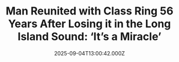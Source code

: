 ---
title: "Man Reunited with Class Ring 56 Years After Losing it in the Long Island Sound: ‘It’s a Miracle’"
date: 2025-09-04T13:00:42.000Z
category: Human Kindness
externalLink: "https://www.goodnewsnetwork.org/man-reunited-with-class-ring-56-years-after-losing-it-in-the-long-island-sound-its-a-miracle/"
image: ""
excerpt: "A man recently received word through social media that a Long Islander and his metal detector found his missing class ring, lost on a day at the beach 56 years ago. Then just Alfred DiStefano remembers vaguely standing on a dock or a pier on Cedar Beach, Long Island Sound, when the ring slipped off […] The post Man Reunited…"
---